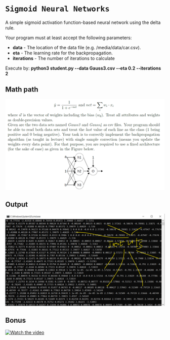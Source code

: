 # `Sigmoid Neural Networks`
A simple sigmoid activation function-based neural network using the delta rule.

Your program must at least accept the following parameters:
-  **data** - The location of the data file (e.g. /media/data/car.csv).
-  **eta** - The learning rate for the backpropagation.
-  **iterations** - The number of iterations to calculate

Execute by: **python3 student.py --data Gauss3.csv --eta 0.2 --iterations 2**

## Math path

![DELTARULE](https://github.com/ranjiGT/SigmoidNNets/blob/main/mathpath3.png)

## Output
![OP3](https://github.com/ranjiGT/SigmoidNNets/blob/main/op3.png)

## Bonus

[![Watch the video](https://img.youtube.com/vi/Jo22NeTIDKU/maxresdefault.jpg)](https://youtu.be/Jo22NeTIDKU)
